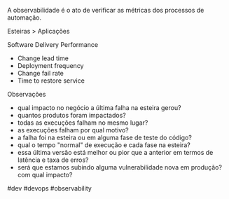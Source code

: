A observabilidade é o ato de verificar as métricas dos processos de automação.

Esteiras > Aplicações

Software Delivery Performance
- Change lead time
- Deployment frequency
- Change fail rate
- Time to restore service

Observações
- qual impacto no negócio a última falha na esteira gerou?
- quantos produtos foram impactados?
- todas as execuções falham no mesmo lugar?
- as execuções falham por qual motivo?
- a falha foi na esteira ou em alguma fase de teste do código?
- qual o tempo "normal" de execução e cada fase na esteira?
- essa última versão está melhor ou pior que a anterior em termos de latência e taxa de erros?
- será que estamos subindo alguma vulnerabilidade nova em produção? com qual impacto?
	

#dev #devops #observability